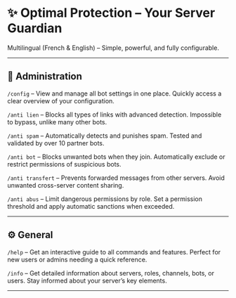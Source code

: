 # ✨ Optimal Protection – Your Server Guardian
Multilingual (French & English) – Simple, powerful, and fully configurable.

---

## 🔧 Administration


`/config` – View and manage all bot settings in one place.
Quickly access a clear overview of your configuration.

`/anti lien` – Blocks all types of links with advanced detection.
Impossible to bypass, unlike many other bots.

`/anti spam` – Automatically detects and punishes spam.
Tested and validated by over 10 partner bots.

`/anti bot` – Blocks unwanted bots when they join.
Automatically exclude or restrict permissions of suspicious bots.

`/anti transfert` – Prevents forwarded messages from other servers.
Avoid unwanted cross-server content sharing.

`/anti abus` – Limit dangerous permissions by role.
Set a permission threshold and apply automatic sanctions when exceeded.

---

## ⚙️ General


`/help` – Get an interactive guide to all commands and features.
Perfect for new users or admins needing a quick reference.

`/info` – Get detailed information about servers, roles, channels, bots, or users.
Stay informed about your server’s key elements.

---

